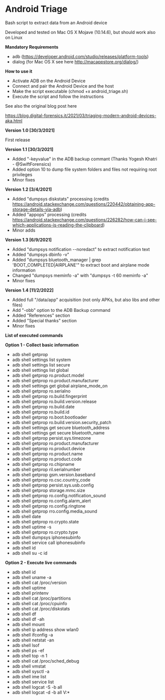 # Android Triage

Bash script to extract data from an Android device

Developed and tested on Mac OS X Mojave (10.14.6), but should work also on Linux

<b>Mandatory Requirements</b>

- adb (https://developer.android.com/studio/releases/platform-tools)
- dialog (for Mac OS X see here http://macappstore.org/dialog/)

<b>How to use it</b>

- Activate ADB on the Android Device
- Connect and pair the Android Device and the host
- Make the script executable (chmod +x android_triage.sh)
- Execute the script and follow the instructions

See also the original blog post here

https://blog.digital-forensics.it/2021/03/triaging-modern-android-devices-aka.html

<b>Version 1.0 [30/3/2021]</b>

First release

<b>Version 1.1 [30/3/2021]</b>

- Added "-keyvalue" in the ADB backup commant (Thanks Yogesh Khatri - @SwiftForensics)
- Added option 10 to dump file system folders and files not requiring root privileges
- Minor fixes

<b>Version 1.2 [3/4/2021]</b>

- Added "dumpsys diskstats" processing (credits https://android.stackexchange.com/questions/220442/obtaining-app-storage-details-via-adb)
- Added "appops" processing (credits https://android.stackexchange.com/questions/226282/how-can-i-see-which-applications-is-reading-the-clipboard)
- Minor adds

<b>Version 1.3 [6/9/2021]</b>

- Added "dumpsys notification --noredact" to extract notification text 
- Added "dumpsys dbinfo -v"
- Added "dumpsys bluetooth_manager | grep 'BOOT_COMPLETED\|AIRPLANE'" to extract boot and airplane mode information
- Changed "dumpsys meminfo -a" with "dumpsys -t 60 meminfo -a"
- Minor fixes

<b>Version 1.4 [11/2/2022]</b>

- Added full "/data/app" acquisition (not only APKs, but also libs and other files)
- Add "-obb" option to the ADB Backup command
- Added "References" section
- Added "Special thanks" section
- Minor fixes

<b>List of executed commands</b>

<b>Option 1 - Collect basic information</b>

- adb shell getprop
- adb shell settings list system
- adb shell settings list secure
- adb shell settings list global
- adb shell getprop ro.product.model
- adb shell getprop ro.product.manufacturer
- adb shell settings get global airplane_mode_on
- adb shell getprop ro.serialno
- adb shell getprop ro.build.fingerprint
- adb shell getprop ro.build.version.release
- adb shell getprop ro.build.date
- adb shell getprop ro.build.id
- adb shell getprop ro.boot.bootloader
- adb shell getprop ro.build.version.security_patch
- adb shell settings get secure bluetooth_address
- adb shell settings get secure bluetooth_name
- adb shell getprop persist.sys.timezone
- adb shell getprop ro.product.manufacturer
- adb shell getprop ro.product.device
- adb shell getprop ro.product.name
- adb shell getprop ro.product.code
- adb shell getprop ro.chipname
- adb shell getprop ril.serialnumber
- adb shell getprop gsm.version.baseband
- adb shell getprop ro.csc.country_code
- adb shell getprop persist.sys.usb.config
- adb shell getprop storage.mmc.size
- adb shell getprop ro.config.notification_sound
- adb shell getprop ro.config.alarm_alert
- adb shell getprop ro.config.ringtone
- adb shell getprop rro.config.media_sound
- adb shell date
- adb shell getprop ro.crypto.state
- adb shell uptime -s
- adb shell getprop ro.crypto.type
- adb shell dumpsys iphonesubinfo
- adb shell service call iphonesubinfo
- adb shell id
- adb shell su -c id

<b>Option 2 - Execute live commands</b>

- adb shell id
- adb shell uname -a
- adb shell cat /proc/version
- adb shell uptime
- adb shell printenv
- adb shell cat /proc/partitions
- adb shell cat /proc/cpuinfo
- adb shell cat /proc/diskstats
- adb shell df
- adb shell df -ah
- adb shell mount
- adb shell ip address show wlan0
- adb shell ifconfig -a
- adb shell netstat -an
- adb shell lsof
- adb shell ps -ef
- adb shell top -n 1
- adb shell cat /proc/sched_debug
- adb shell vmstat
- adb shell sysctl -a
- adb shell ime list
- adb shell service list
- adb shell logcat -S -b all
- adb shell logcat -d -b all V:*



